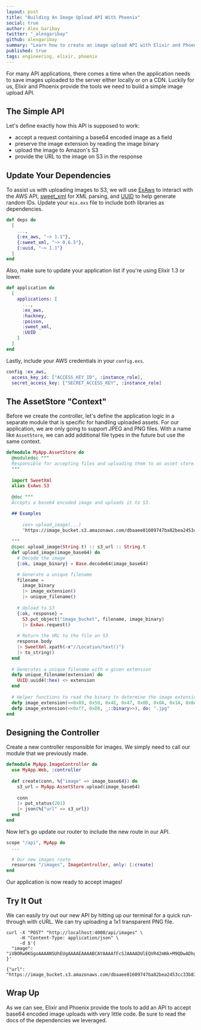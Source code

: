 ```yaml
---
layout: post
title: "Building An Image Upload API With Phoenix"
social: true
author: Alex Garibay
twitter: "_alexgaribay"
github: alexgaribay
summary: "Learn how to create an image upload API with Elixir and Phoenix."
published: true
tags: engineering, elixir, phoenix
---
```


For many API applications, there comes a time when the application needs to save images uploaded to the server either locally or on a CDN. Luckily for us, Elixir and Phoenix provide the tools we need to build a simple image upload API.

## The Simple API

Let's define exactly how this API is supposed to work:

* accept a request containing a base64 encoded image as a field
* preserve the image extension by reading the image binary
* upload the image to Amazon's S3
* provide the URL to the image on S3 in the response

## Update Your Dependencies

To assist us with uploading images to S3, we will use [ExAws](https://github.com/CargoSense/ex_aws) to interact with the AWS API, [sweet_xml](https://github.com/kbrw/sweet_xml) for XML parsing, and [UUID]() to help generate random IDs. Update your `mix.exs` file to include both libraries as dependencies.

```elixir
def deps do
  [
    ...,
    {:ex_aws, "~> 1.1"},
    {:sweet_xml, "~> 0.6.5"},
    {:uuid, "~> 1.1"}
  ]
end
```

Also, make sure to update your application list if you're using Elixir 1.3 or lower.

```elixir
def application do
  [
    applications: [
      ...,
      :ex_aws,
      :hackney,
      :poison,
      :sweet_xml,
      :UUID
    ]
  ]
end
```

Lastly, include your AWS credentials in your `config.exs`.

```elixir
config :ex_aws,
  access_key_id: ["ACCESS_KEY_ID", :instance_role],
  secret_access_key: ["SECRET_ACCESS_KEY", :instance_role]
```

## The AssetStore "Context"

Before we create the controller, let's define the application logic in a separate module that is specific for handling uploaded assets. For our application, we are only going to support JPEG and PNG files. With a name like `AssetStore`, we can add additional file types in the future but use the same context.

```elixir
defmodule MyApp.AssetStore do
  @moduledoc """
  Responsible for accepting files and uploading them to an asset store.
  """
  
  import SweetXml
  alias ExAws.S3
  
  @doc """
  Accepts a base64 encoded image and uploads it to S3.

  ## Examples
  
      iex> upload_image(...)
      "https://image_bucket.s3.amazonaws.com/dbaaee81609747ba82bea2453cc33b83.png"
      
  """
  @spec upload_image(String.t) :: s3_url :: String.t
  def upload_image(image_base64) do
    # Decode the image
    {:ok, image_binary} = Base.decode64(image_base64)

    # Generate a unique filename
    filename =
      image_binary
      |> image_extension()
      |> unique_filename()
		  
    # Upload to S3
    {:ok, response} = 
      S3.put_object("image_bucket", filename, image_binary)
      |> ExAws.request()
    
    # Return the URL to the file on S3
    response.body
    |> SweetXml.xpath(~x"//Location/text()")
    |> to_string()
  end
  
  # Generates a unique filename with a given extension
  defp unique_filename(extension) do
    UUID.uuid4(:hex) <> extension
  end
  
  # Helper functions to read the binary to determine the image extension
  defp image_extension(<<0x89, 0x50, 0x4E, 0x47, 0x0D, 0x0A, 0x1A, 0x0A, _::binary>>), do: ".png"
  defp image_extension(<<0xff, 0xD8, _::binary>>), do: ".jpg"
end
```

## Designing the Controller

Create a new controller responsible for images. We simply need to call our module that we previously made.

```elixir
defmodule MyApp.ImageController do
  use MyApp.Web, :controller
  
  def create(conn, %{"image" => image_base64}) do
    s3_url = MyApp.AssetStore.upload(image_base64)
    
    conn
    |> put_status(201)
    |> json(%{"url" => s3_url})
  end
end
```

Now let's go update our router to include the new route in our API.

```elixir
scope "/api", MyApp do
  ...
  
  # Our new images route
  resources "/images", ImageController, only: [:create]
end
```

Our application is now ready to accept images!

## Try It Out

We can easily try out our new API by hitting up our terminal for a quick run-through with cURL. We can try uploading a 1x1 transparent PNG file.

```
curl -X "POST" "http://localhost:4000/api/images" \
     -H "Content-Type: application/json" \
     -d $'{
  "image": "iVBORw0KGgoAAAANSUhEUgAAAAEAAAABCAYAAAAfFcSJAAAADUlEQVR42mNk+M9QDwADhgGAWjR9awAAAABJRU5ErkJggg=="
}'

{"url": "https://image_bucket.s3.amazonaws.com/dbaaee81609747ba82bea2453cc33b83.png"}
```


## Wrap Up

As we can see, Elixir and Phoenix provide the tools to add an API to accept base64 encoded image uploads with very little code. Be sure to read the docs of the dependencies we leveraged.
